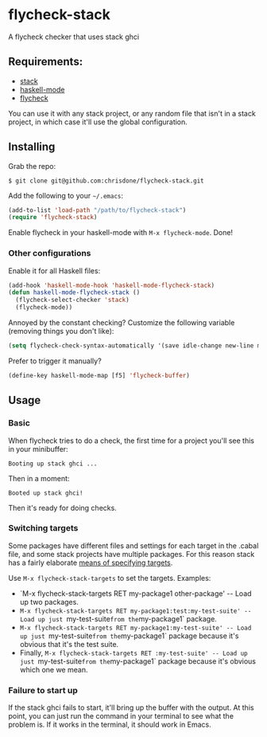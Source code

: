 # flycheck-stack

A flycheck checker that uses stack ghci

## Requirements:

* [stack](http://docs.haskellstack.org/en/stable/install_and_upgrade/)
* [haskell-mode](https://github.com/haskell/haskell-mode)
* [flycheck](https://github.com/flycheck/flycheck)

You can use it with any stack project, or any random file that isn't
in a stack project, in which case it'll use the global configuration.

## Installing

Grab the repo:

```
$ git clone git@github.com:chrisdone/flycheck-stack.git
```

Add the following to your `~/.emacs`:

``` lisp
(add-to-list 'load-path "/path/to/flycheck-stack")
(require 'flycheck-stack)
```

Enable flycheck in your haskell-mode with `M-x flycheck-mode`. Done!

### Other configurations

Enable it for all Haskell files:

``` lisp
(add-hook 'haskell-mode-hook 'haskell-mode-flycheck-stack)
(defun haskell-mode-flycheck-stack ()
  (flycheck-select-checker 'stack)
  (flycheck-mode))
```

Annoyed by the constant checking? Customize the following variable
(removing things you don't like):

``` lisp
(setq flycheck-check-syntax-automatically '(save idle-change new-line mode-enabled))
```

Prefer to trigger it manually?

``` lisp
(define-key haskell-mode-map [f5] 'flycheck-buffer)
```

## Usage

### Basic

When flycheck tries to do a check, the first time for a project you'll
see this in your minibuffer:

    Booting up stack ghci ...

Then in a moment:

    Booted up stack ghci!

Then it's ready for doing checks.

### Switching targets

Some packages have different files and settings for each target
in the .cabal file, and some stack projects have multiple
packages. For this reason stack has a fairly elaborate [means of
specifying targets](http://docs.haskellstack.org/en/stable/build_command/#target-syntax).

Use `M-x flycheck-stack-targets` to set the targets. Examples:

* `M-x flycheck-stack-targets RET my-package1 other-package' -- Load
  up two packages.
* `M-x flycheck-stack-targets RET my-package1:test:my-test-suite' --
  Load up just `my-test-suite` from the `my-package1` package.
* `M-x flycheck-stack-targets RET my-package1:my-test-suite' --
  Load up just `my-test-suite` from the `my-package1` package because
  it's obvious that it's the test suite.
* Finally, `M-x flycheck-stack-targets RET :my-test-suite' --
  Load up just `my-test-suite` from the `my-package1` package because
  it's obvious which one we mean.

### Failure to start up

If the stack ghci fails to start, it'll bring up the buffer with the
output. At this point, you can just run the command in your terminal
to see what the problem is. If it works in the terminal, it should
work in Emacs.
